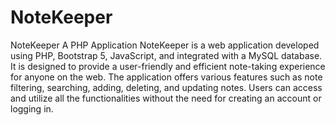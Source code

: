 # NoteKeeper
NoteKeeper A PHP Application 
NoteKeeper is a web application developed using PHP, Bootstrap 5, JavaScript, and integrated with a MySQL database. It is designed to provide a user-friendly and efficient note-taking experience for anyone on the web. The application offers various features such as note filtering, searching, adding, deleting, and updating notes. Users can access and utilize all the functionalities without the need for creating an account or logging in.

